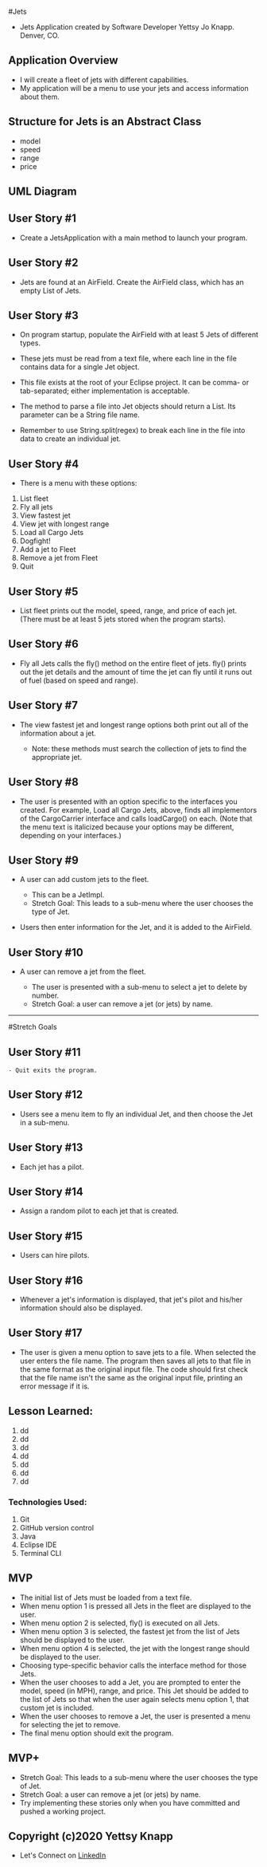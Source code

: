 #Jets
 - Jets Application created by Software Developer Yettsy Jo Knapp. Denver, CO.
## Application Overview
- I will create a fleet of jets with different capabilities.
- My application will be a menu to use your jets and access information about them.

## Structure for Jets is an Abstract Class
- model
- speed
- range
- price

## UML Diagram

## User Story #1
  - Create a JetsApplication with a main method to launch your program.
## User Story #2
  - Jets are found at an AirField. Create the AirField class, which has an empty List of Jets.
## User Story #3
  - On program startup, populate the AirField with at least 5 Jets of different types.

  - These jets must be read from a text file, where each line in the file contains data for a single Jet object.

  - This file exists at the root of your Eclipse project. It can be comma- or tab-separated; either implementation is acceptable.
  - The method to parse a file into Jet objects should return a List<Jet>. Its parameter can be a String file name.
  - Remember to use String.split(regex) to break each line in the file into data to create an individual jet.
## User Story #4
- There is a menu with these options:

1. List fleet
2. Fly all jets
3. View fastest jet
4. View jet with longest range
5. Load all Cargo Jets
6. Dogfight!
7. Add a jet to Fleet
8. Remove a jet from Fleet
9. Quit
## User Story #5
  - List fleet prints out the model, speed, range, and price of each jet. (There must be at least 5 jets stored when the program starts).
## User Story #6
 - Fly all Jets calls the fly() method on the entire fleet of jets. fly() prints out the jet details and the amount of time the jet can fly until it runs out of fuel (based on speed and range).
## User Story #7
- The view fastest jet and longest range options both print out all of the information about a jet.

    - Note: these methods must search the collection of jets to find the appropriate jet.
## User Story #8
- The user is presented with an option specific to the interfaces you created. For example, Load all Cargo Jets, above, finds all implementors of the CargoCarrier interface and calls loadCargo() on each. (Note that the menu text is italicized because your options may be different, depending on your interfaces.)
## User Story #9
  - A user can add custom jets to the fleet.

    - This can be a JetImpl.
    - Stretch Goal: This leads to a sub-menu where the user chooses the type of Jet.
- Users then enter information for the Jet, and it is added to the AirField.

## User Story #10
  - A user can remove a jet from the fleet.

    - The user is presented with a sub-menu to select a jet to delete by number.
    - Stretch Goal: a user can remove a jet (or jets) by name.
____________________________
#Stretch Goals
## User Story #11
    - Quit exits the program.

## User Story #12
  - Users see a menu item to fly an individual Jet, and then choose the Jet in a sub-menu.
## User Story #13
  - Each jet has a pilot.
## User Story #14
  - Assign a random pilot to each jet that is created.
## User Story #15
  - Users can hire pilots.
## User Story #16
  - Whenever a jet's information is displayed, that jet's pilot and his/her information should also be displayed.

## User Story #17
  - The user is given a menu option to save jets to a file. When selected the user enters the file name. The program then saves all jets to that file in the same format as the original input file. The code should first check that the file name isn't the same as the original input file, printing an error message if it is.

## Lesson Learned:
1. dd
1. dd
1. dd
1. dd
1. dd
1. dd
1. dd

### Technologies Used:
1. Git
1. GitHub version control
1. Java
1. Eclipse IDE
1. Terminal CLI

## MVP
  - The initial list of Jets must be loaded from a text file.
  - When menu option 1 is pressed all Jets in the fleet are displayed to the user.
  - When menu option 2 is selected, fly() is executed on all Jets.
  - When menu option 3 is selected, the fastest jet from the list of Jets should be displayed to the user.
  - When menu option 4 is selected, the jet with the longest range should be displayed to the user.
  - Choosing type-specific behavior calls the interface method for those Jets.
  - When the user chooses to add a Jet, you are prompted to enter the model, speed (in MPH), range, and price. This Jet should be added to the list of Jets so that when the user again selects menu option 1, that custom jet is included.
  - When the user chooses to remove a Jet, the user is presented a menu for selecting the jet to remove.
  - The final menu option should exit the program.
## MVP+
 - Stretch Goal: This leads to a sub-menu where the user chooses the type of Jet.
 - Stretch Goal: a user can remove a jet (or jets) by name.
 - Try implementing these stories only when you have committed and pushed a working project.


 ## Copyright (c)2020 Yettsy Knapp
 - Let's Connect on [LinkedIn](https://www.linkedin.com/in/yettsy-jo-knapp)
